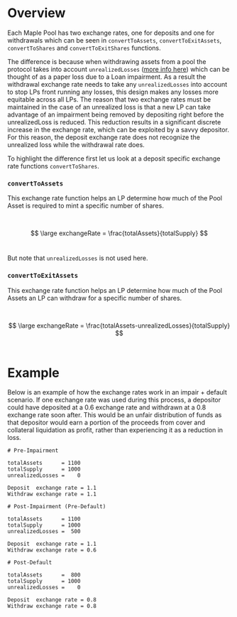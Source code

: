 # Overview

Each Maple Pool has two exchange rates, one for deposits and one for withdrawals which can be seen in `convertToAssets`, `convertToExitAssets`, `convertToShares` and `convertToExitShares` functions.

The difference is because when withdrawing assets from a pool the protocol takes into account `unrealizedLosses` ([more info here](./pool-accounting.md)) which can be thought of as a paper loss due to a Loan impairment. As a result the withdrawal exchange rate needs to take any `unrealizedLosses` into account to stop LPs front running any losses, this design makes any losses more equitable across all LPs. The reason that two exchange rates must be maintained in the case of an unrealized loss is that a new LP can take advantage of an impairment being removed by depositing right before the unrealizedLoss is reduced. This reduction results in a significant discrete increase in the exchange rate, which can be exploited by a savvy depositor. For this reason, the deposit exchange rate does not recognize the unrealized loss while the withdrawal rate does.

To highlight the difference first let us look at a deposit specific exchange rate functions `convertToShares`.

### `convertToAssets`

This exchange rate function helps an LP determine how much of the Pool Asset is required to mint a specific number of shares.

<br/>

$$ \large exchangeRate = \frac{totalAssets}{totalSupply} $$
<br/>

But note that `unrealizedLosses` is not used here.

### `convertToExitAssets`

This exchange rate function helps an LP determine how much of the Pool Assets an LP can withdraw for a specific number of shares.

<br/>

$$ \large exchangeRate = \frac{totalAssets-unrealizedLosses}{totalSupply} $$
<br/>

# Example

Below is an example of how the exchange rates work in an impair + default scenario. If one exchange rate was used during this process, a depositor could have deposited at a 0.6 exchange rate and withdrawn at a 0.8 exchange rate soon after. This would be an unfair distribution of funds as that depositor would earn a portion of the proceeds from cover and collateral liquidation as profit, rather than experiencing it as a reduction in loss.

```
# Pre-Impairment

totalAssets      = 1100
totalSupply      = 1000
unrealizedLosses =    0

Deposit  exchange rate = 1.1
Withdraw exchange rate = 1.1

# Post-Impairment (Pre-Default)

totalAssets      = 1100
totalSupply      = 1000
unrealizedLosses =  500

Deposit  exchange rate = 1.1
Withdraw exchange rate = 0.6

# Post-Default

totalAssets      =  800
totalSupply      = 1000
unrealizedLosses =    0

Deposit  exchange rate = 0.8
Withdraw exchange rate = 0.8

```
